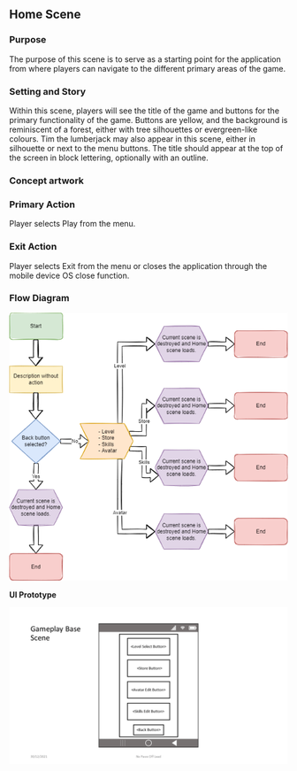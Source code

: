 ## Home Scene ##

### Purpose ###

The purpose of this scene is to serve as a starting point for the
application from where players can navigate to the different primary
areas of the game.

### Setting and Story ###

Within this scene, players will see the title of the game and buttons
for the primary functionality of the game. Buttons are yellow, and the
background is reminiscent of a forest, either with tree silhouettes or
evergreen-like colours. Tim the lumberjack may also appear in this
scene, either in silhouette or next to the menu buttons. The title
should appear at the top of the screen in block lettering, optionally
with an outline.

### Concept artwork ###

### Primary Action ###

Player selects Play from the menu.

### Exit Action ###

Player selects Exit from the menu or closes the application through the
mobile device OS close function.

### Flow Diagram ###

![](../FlowDiagrams/GameplayBaseSceneFlow.png)

**UI Prototype**

![](../UIPrototypes/GameplayBaseScene.PNG)
